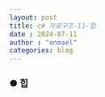 ```yaml
---
layout: post
title: c# 자료구조-11-힙
date : 2024-07-11
author : "enmael"
categories: blog
---
```

<h3>● 힙 </h3>

<span style="font-size: 15px;">

</span>